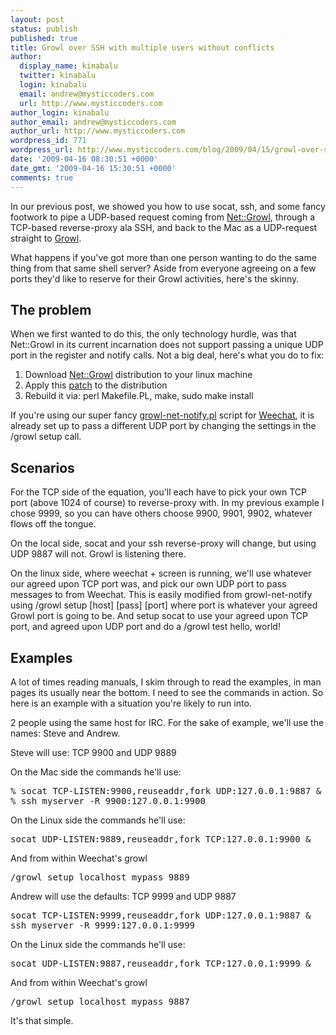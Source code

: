 ```yaml
---
layout: post
status: publish
published: true
title: Growl over SSH with multiple users without conflicts
author:
  display_name: kinabalu
  twitter: kinabalu
  login: kinabalu
  email: andrew@mysticcoders.com
  url: http://www.mysticcoders.com
author_login: kinabalu
author_email: andrew@mysticcoders.com
author_url: http://www.mysticcoders.com
wordpress_id: 771
wordpress_url: http://www.mysticcoders.com/blog/2009/04/15/growl-over-ssh-with-multiple-users-without-conflicts/
date: '2009-04-16 08:30:51 +0000'
date_gmt: '2009-04-16 15:30:51 +0000'
comments: true
---
```

In our previous post, we showed you how to use socat, ssh, and some fancy footwork to pipe a UDP-based request coming from <a href="http://search.cpan.org/~nmcfarl/Net-Growl-0.99/lib/Net/Growl.pm" title="Net::Growl" target="_blank">Net::Growl</a>, through a TCP-based reverse-proxy ala SSH, and back to the Mac as a UDP-request straight to <a href="http://growl.info" title="Growl" target="_blank">Growl</a>.

What happens if you've got more than one person wanting to do the same thing from that same shell server? Aside from everyone agreeing on a few ports they'd like to reserve for their Growl activities, here's the skinny.

<a id="more"></a><a id="more-771"></a>

<h2>The problem</h2>
When we first wanted to do this, the only technology hurdle, was that Net::Growl in its current incarnation does not support passing a unique UDP port in the register and notify calls. Not a big deal, here's what you do to fix:

<ol>
<li>Download <a href="http://search.cpan.org/~nmcfarl/Net-Growl-0.99/lib/Net/Growl.pm" title="Net::Growl" target="_blank">Net::Growl</a> distribution to your linux machine</li>
<li>Apply this <a href="http://www.mysticcoders.com/tools/downloads/net-growl.patch" title="Net::Growl patch to support UDP" target="_blank">patch</a> to the distribution</li>
<li>Rebuild it via: perl Makefile.PL, make, sudo make install</li>
</ol>
If you're using our super fancy <a href="http://www.mysticcoders.com/apps/growl-notify/" target="_blank">growl-net-notify.pl</a> script for <a href="http://weechat.flashtux.org" title="Weechat" target="_blank">Weechat</a>, it is already set up to pass a different UDP port by changing the settings in the /growl setup call.

<h2>Scenarios</h2>
For the TCP side of the equation, you'll each have to pick your own TCP port (above 1024 of course) to reverse-proxy with. In my previous example I chose 9999, so you can have others choose 9900, 9901, 9902, whatever flows off the tongue.

On the local side, socat and your ssh reverse-proxy will change, but using UDP 9887 will not. Growl is listening there.

On the linux side, where weechat + screen is running, we'll use whatever our agreed upon TCP port was, and pick our own UDP port to pass messages to from Weechat. This is easily modified from growl-net-notify using /growl setup [host] [pass] [port] where port is whatever your agreed Growl port is going to be. And setup socat to use your agreed upon TCP port, and agreed upon UDP port and do a /growl test hello, world!

<h2>Examples</h2>
A lot of times reading manuals, I skim through to read the examples, in man pages its usually near the bottom. I need to see the commands in action. So here is an example with a situation you're likely to run into.

2 people using the same host for IRC. For the sake of example, we'll use the names: Steve and Andrew.

Steve will use: TCP 9900 and UDP 9889

On the Mac side the commands he'll use:

<pre>
% socat TCP-LISTEN:9900,reuseaddr,fork UDP:127.0.0.1:9887 &amp;
% ssh myserver -R 9900:127.0.0.1:9900
</pre>
On the Linux side the commands he'll use:

<pre>socat UDP-LISTEN:9889,reuseaddr,fork TCP:127.0.0.1:9900 &amp;</pre>
And from within Weechat's growl

<pre>/growl setup localhost mypass 9889</pre>
Andrew will use the defaults: TCP 9999 and UDP 9887

<pre>socat TCP-LISTEN:9999,reuseaddr,fork UDP:127.0.0.1:9887 &amp;
ssh myserver -R 9999:127.0.0.1:9999
</pre>
On the Linux side the commands he'll use:

<pre>socat UDP-LISTEN:9887,reuseaddr,fork TCP:127.0.0.1:9999 &amp;</pre>
And from within Weechat's growl

<pre>/growl setup localhost mypass 9887</pre>
It's that simple.

